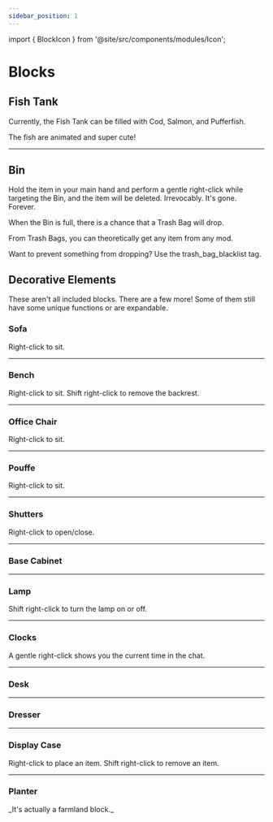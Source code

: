 ```yaml
---
sidebar_position: 1
---
```


import { BlockIcon } from '@site/src/components/modules/Icon';

# Blocks

## Fish Tank
<BlockIcon modId="furniture" imageId="copper_fish_tank.png" description="Similar to a bed, it requires two blocks and can be filled with fish from buckets. Each fish species can be added once." />
Currently, the Fish Tank can be filled with Cod, Salmon, and Pufferfish.

The fish are animated and super cute!

***

## Bin
<BlockIcon modId="furniture" imageId="bin.png" description="Everyone collects something they no longer need at some point. Or receives gifts that aren't so great after all. The Bin is perfect for this!" />
Hold the item in your main hand and perform a gentle right-click while targeting the Bin, and the item will be deleted. Irrevocably. It's gone. Forever.

When the Bin is full, there is a chance that a Trash Bag will drop.

From Trash Bags, you can theoretically get any item from any mod.

Want to prevent something from dropping? Use the trash_bag_blacklist tag.

## Decorative Elements
These aren't all included blocks. There are a few more! Some of them still have some unique functions or are expandable.

### Sofa
<BlockIcon modId="furniture" imageId="sofa_red.png" description="A comfortable seating option, available in all 16 dye colors. The sofa connects to the left and right with sofas of the same color." />
Right-click to sit.

***

### Bench
<BlockIcon modId="furniture" imageId="oak_bench.png" description="A not-so-comfortable seating option, available in all overworld wood variations. The bench connects to the left and right with benches of the same wood type." />
Right-click to sit.  
Shift right-click to remove the backrest.

***

### Office Chair
<BlockIcon modId="furniture" imageId="oak_desk_chair.png" description="A great office chair without special features." />
Right-click to sit.

***

### Pouffe
<BlockIcon modId="furniture" imageId="pouffe_pink.png" description="A cushioned footstool or low seat with no back." />
Right-click to sit.

***

### Shutters
<BlockIcon modId="furniture" imageId="oak_shutter.png" description="Already known from Meadow - same function, same (dyed) texture. Available in all overworld wood variations. Connects vertically with other shutters of the same wood type." />
Right-click to open/close.

***

### Base Cabinet
<BlockIcon modId="furniture" imageId="oak_cabinet.png" description="A base cabinet for more kitchen design options. Offers plenty of storage space." />

***

### Lamp
<BlockIcon modId="furniture" imageId="lamp_red_1_.png" description="Lamps come in all 16 dye colors and connect vertically with lamps of the same color." />
Shift right-click to turn the lamp on or off.

***

### Clocks
<BlockIcon modId="furniture" imageId="oak_clock.png" description="The clocks visually display the current time." />
A gentle right-click shows you the current time in the chat.

***

### Desk
<BlockIcon modId="furniture" imageId="oak_desk.png" description="Similar to tables from Candlelight - just as a desk. Connects with dressers." />

***

### Dresser
<BlockIcon modId="furniture" imageId="oak_dresser.png" description="A somewhat fancier storage option. Connects horizontally with other dressers or desks." />

***

### Display Case
<BlockIcon modId="furniture" imageId="display.png" description="Display your rarities and collected items!" />
Right-click to place an item.  
Shift right-click to remove an item.

***

### Planter
<BlockIcon modId="furniture" imageId="wooden_planter.png" description="Plant your crops and give them a little boost." />
_It's actually a farmland block._
